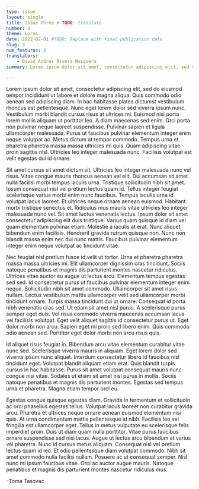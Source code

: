 ```yaml
---
type: issue
layout: single
title: Issue Three # TODO: translate
number: 3
theme: Loros
date: 2022-02-01 #TODO: Replace with final publication date
slug: 3
num_features: 3
translators:
    - David Andrés Rivera Mosquera
summary: Lorem ipsum dolor sit amet, consectetur adipiscing elit, sed do eiusmod tempor incididunt ut labore et dolore magna aliqua. #TODO: Replace placeholder text

---
```


Lorem ipsum dolor sit amet, consectetur adipiscing elit, sed do eiusmod tempor incididunt ut labore et dolore magna aliqua. Quis commodo odio aenean sed adipiscing diam. In hac habitasse platea dictumst vestibulum rhoncus est pellentesque. Nunc eget lorem dolor sed viverra ipsum nunc. Vestibulum morbi blandit cursus risus at ultrices mi. Euismod nisi porta lorem mollis aliquam ut porttitor leo. A diam maecenas sed enim. Orci porta non pulvinar neque laoreet suspendisse. Pulvinar sapien et ligula ullamcorper malesuada. Purus ut faucibus pulvinar elementum integer enim neque volutpat ac. Metus dictum at tempor commodo. Tempus urna et pharetra pharetra massa massa ultricies mi quis. Quam adipiscing vitae proin sagittis nisl. Ultricies leo integer malesuada nunc. Facilisis volutpat est velit egestas dui id ornare.

Sit amet cursus sit amet dictum sit. Ultricies leo integer malesuada nunc vel risus. Vitae congue mauris rhoncus aenean vel elit. Dui accumsan sit amet nulla facilisi morbi tempus iaculis urna. Tristique sollicitudin nibh sit amet. Ipsum consequat nisl vel pretium lectus quam id. Tellus integer feugiat scelerisque varius morbi enim nunc faucibus. Tempus iaculis urna id volutpat lacus laoreet. Et ultrices neque ornare aenean euismod. Habitant morbi tristique senectus et. Ridiculus mus mauris vitae ultricies leo integer malesuada nunc vel. Sit amet luctus venenatis lectus. Ipsum dolor sit amet consectetur adipiscing elit duis tristique. Varius quam quisque id diam vel quam elementum pulvinar etiam. Molestie a iaculis at erat. Nunc aliquet bibendum enim facilisis. Hendrerit gravida rutrum quisque non. Nunc non blandit massa enim nec dui nunc mattis. Faucibus pulvinar elementum integer enim neque volutpat ac tincidunt vitae.

Nec feugiat nisl pretium fusce id velit ut tortor. Urna et pharetra pharetra massa massa ultricies mi. Elit ullamcorper dignissim cras tincidunt. Sociis natoque penatibus et magnis dis parturient montes nascetur ridiculus. Ultrices vitae auctor eu augue ut lectus arcu. Elementum tempus egestas sed sed. Id consectetur purus ut faucibus pulvinar elementum integer enim neque. Sollicitudin nibh sit amet commodo. Ullamcorper sit amet risus nullam. Lectus vestibulum mattis ullamcorper velit sed ullamcorper morbi tincidunt ornare. Turpis massa tincidunt dui ut ornare. Consequat id porta nibh venenatis cras sed. Ut etiam sit amet nisl purus. A scelerisque purus semper eget duis. Vel risus commodo viverra maecenas accumsan lacus vel facilisis volutpat. Eget velit aliquet sagittis id consectetur purus ut. Eget dolor morbi non arcu. Sapien eget mi proin sed libero enim. Quis commodo odio aenean sed. Porttitor eget dolor morbi non arcu risus quis.

Id aliquet risus feugiat in. Bibendum arcu vitae elementum curabitur vitae nunc sed. Scelerisque viverra mauris in aliquam. Eget lorem dolor sed viverra ipsum nunc aliquet. Interdum consectetur libero id faucibus nisl tincidunt eget. Volutpat blandit aliquam etiam erat. Quis blandit turpis cursus in hac habitasse. Purus sit amet volutpat consequat mauris nunc congue nisi vitae. Sodales ut etiam sit amet nisl purus in mollis. Sociis natoque penatibus et magnis dis parturient montes. Egestas sed tempus urna et pharetra. Magna etiam tempor orci eu.

Egestas congue quisque egestas diam. Gravida in fermentum et sollicitudin ac orci phasellus egestas tellus. Volutpat lacus laoreet non curabitur gravida arcu. Pharetra et ultrices neque ornare aenean euismod elementum nisi quis. At urna condimentum mattis pellentesque id nibh. Facilisis leo vel fringilla est ullamcorper eget. Tellus in metus vulputate eu scelerisque felis imperdiet proin. Duis ut diam quam nulla porttitor. Vitae purus faucibus ornare suspendisse sed nisi lacus. Augue ut lectus arcu bibendum at varius vel pharetra. Nunc id cursus metus aliquam. Consequat nisl vel pretium lectus quam id leo. Et odio pellentesque diam volutpat commodo. Nibh sit amet commodo nulla facilisi nullam. Posuere ac ut consequat semper. Nisl nunc mi ipsum faucibus vitae. Orci ac auctor augue mauris. Natoque penatibus et magnis dis parturient montes nascetur ridiculus mus.

–Toma Tasovac